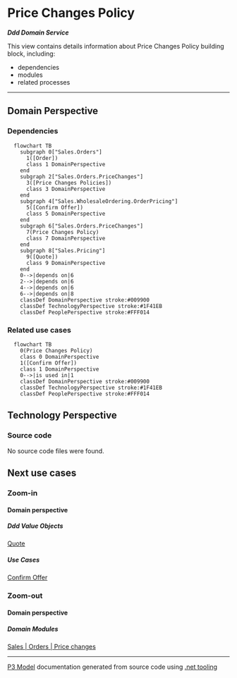 ﻿
# Price Changes Policy

***Ddd Domain Service***  

This view contains details information about Price Changes Policy building block, including:
- dependencies
- modules
- related processes  

---



## Domain Perspective


### Dependencies

```mermaid
  flowchart TB
    subgraph 0["Sales.Orders"]
      1([Order])
      class 1 DomainPerspective
    end
    subgraph 2["Sales.Orders.PriceChanges"]
      3([Price Changes Policies])
      class 3 DomainPerspective
    end
    subgraph 4["Sales.WholesaleOrdering.OrderPricing"]
      5([Confirm Offer])
      class 5 DomainPerspective
    end
    subgraph 6["Sales.Orders.PriceChanges"]
      7(Price Changes Policy)
      class 7 DomainPerspective
    end
    subgraph 8["Sales.Pricing"]
      9([Quote])
      class 9 DomainPerspective
    end
    0-->|depends on|6
    2-->|depends on|6
    4-->|depends on|6
    6-->|depends on|8
    classDef DomainPerspective stroke:#009900
    classDef TechnologyPerspective stroke:#1F41EB
    classDef PeoplePerspective stroke:#FFF014
```

### Related use cases

```mermaid
  flowchart TB
    0(Price Changes Policy)
    class 0 DomainPerspective
    1([Confirm Offer])
    class 1 DomainPerspective
    0-->|is used in|1
    classDef DomainPerspective stroke:#009900
    classDef TechnologyPerspective stroke:#1F41EB
    classDef PeoplePerspective stroke:#FFF014
```

## Technology Perspective


### Source code

No source code files were found.  

## Next use cases


### Zoom-in


#### Domain perspective


##### Ddd Value Objects

[Quote](../../Pricing/Quote.md)  

##### Use Cases

[Confirm Offer](../../WholesaleOrdering/OrderPricing/ConfirmOffer.md)  

### Zoom-out


#### Domain perspective


##### Domain Modules

[Sales | Orders | Price changes](PriceChanges-module.md)  

---

[P3 Model](https://github.com/P3-model/P3-model) documentation generated from source code using [.net tooling](https://github.com/P3-model/P3-model-dotnet)